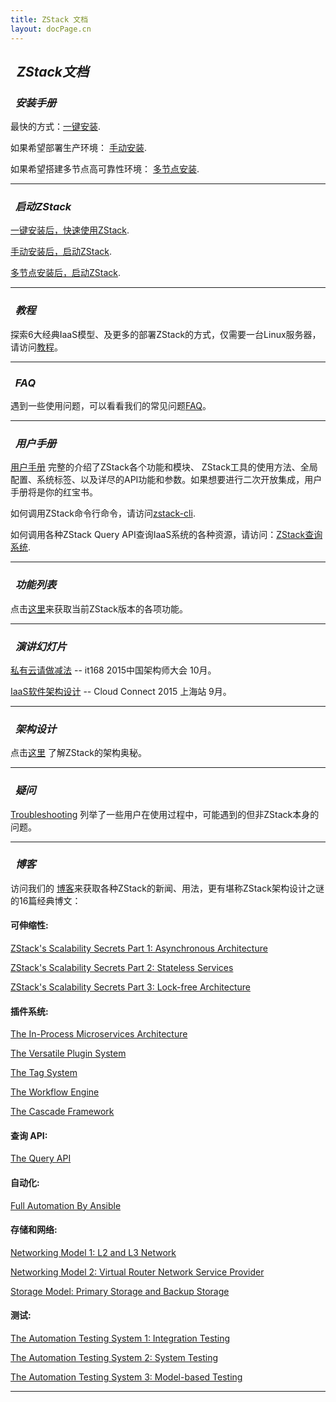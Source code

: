 ```yaml
---
title: ZStack 文档
layout: docPage.cn
---
```


<h2>
<i class="fa fa-university">&nbsp; ZStack文档</i>
</h2>

<h3><i class="fa fa-cogs">&nbsp; 安装手册</i></h3>

最快的方式：[一键安装](../installation/index.html).

如果希望部署生产环境： [手动安装](../installation/manual.html).

如果希望搭建多节点高可靠性环境： [多节点安装](../installation/multi-node.html).

<hr>

<h3><i class="fa fa-book">&nbsp; 启动ZStack</i></h3>

[一键安装后，快速使用ZStack](getstart-quick.html).

[手动安装后，启动ZStack](getstart-manual.html).

[多节点安装后，启动ZStack](getstart-multi.html).

<hr>

<h3><i class="fa fa-archive">&nbsp; 教程</i></h3>

探索6大经典IaaS模型、及更多的部署ZStack的方式，仅需要一台Linux服务器，请访问[教程](../tutorials)。

<hr>

<h3><i class="fa fa-question-circle">&nbsp; FAQ</i></h3>

遇到一些使用问题，可以看看我们的常见问题[FAQ](./faq.html)。

<hr>

<h3><i class="fa fa-user">&nbsp; 用户手册</i></h3>

[用户手册](http://zstackdoc.readthedocs.org/en/latest/) 完整的介绍了ZStack各个功能和模块、
ZStack工具的使用方法、全局配置、系统标签、以及详尽的API功能和参数。如果想要进行二次开放集成，用户手册将是你的红宝书。

如何调用ZStack命令行命令，请访问[zstack-cli](http://zstackdoc.readthedocs.org/en/latest/userManual/cli.html).

如何调用各种ZStack Query API查询IaaS系统的各种资源，请访问：[ZStack查询系统](http://zstackdoc.readthedocs.org/en/latest/userManual/query.html).

<hr>

<h3><i class="fa fa-building-o">&nbsp; 功能列表</i></h3>

点击[这里](features-matrix.html)来获取当前ZStack版本的各项功能。

<hr>

<h3><i class="fa fa-share-square-o">&nbsp; 演讲幻灯片</i></h3>

[私有云请做减法](/misc/virtualization-plus-it168-2015.pdf) -- it168 2015中国架构师大会 10月。

[IaaS软件架构设计](/misc/iaas-design-cloud-connect-2015.pdf) -- Cloud Connect 2015 上海站 9月。

<hr>

<h3><i class="fa fa-cube">&nbsp; 架构设计</i></h3>

点击[这里](https://docs.google.com/presentation/d/1mslQwl373-pZKuzZEbIIPd1mHG2ythI3RoyCVKRSeS8/edit?usp=sharing) 了解ZStack的架构奥秘。

<hr>

<h3><i class="fa fa-exclamation-triangle">&nbsp; 疑问</i></h3>

[Troubleshooting](troubles/index.html) 列举了一些用户在使用过程中，可能遇到的但非ZStack本身的问题。

<hr>

<h3><i class="fa fa-pencil">&nbsp; 博客</i></h3>

访问我们的 [博客](/cnr/blog/)来获取各种ZStack的新闻、用法，更有堪称ZStack架构设计之谜的16篇经典博文：

#### 可伸缩性:

[ZStack's Scalability Secrets Part 1: Asynchronous Architecture](../blog/asynchronous-architecture.html)

[ZStack's Scalability Secrets Part 2: Stateless Services](../blog/stateless-clustering.html)

[ZStack's Scalability Secrets Part 3: Lock-free Architecture](../blog/lock-free.html)

#### 插件系统:

[The In-Process Microservices Architecture](../blog/microservices.html)

[The Versatile Plugin System](../blog/plugin.html)

[The Tag System](../blog/tag.html)

[The Workflow Engine](../blog/workflow.html)

[The Cascade Framework](../blog/cascade.html)

#### 查询 API:

[The Query API](../blog/query.html)

#### 自动化:

[Full Automation By Ansible](../blog/ansible.html)

#### 存储和网络:

[Networking Model 1: L2 and L3 Network](../blog/network-l2.html)

[Networking Model 2: Virtual Router Network Service Provider](../blog/virtual-router.html)

[Storage Model: Primary Storage and Backup Storage](../blog/storage.html)

#### 测试:

[The Automation Testing System 1: Integration Testing](../blog/integration-testing.html)

[The Automation Testing System 2: System Testing](../blog/system-testing.html)

[The Automation Testing System 3: Model-based Testing](../blog/model-based-testing.html)

<hr>


